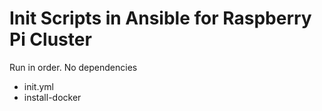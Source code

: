 # Init Scripts in Ansible for Raspberry Pi Cluster
Run in order. No dependencies
- init.yml
- install-docker
